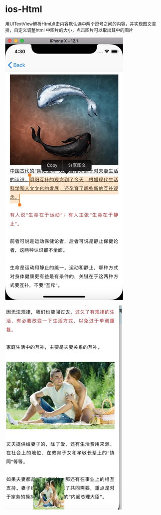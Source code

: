 # ios-Html
用UITextView解析Html点击内容默认选中两个逗号之间的内容，并实现图文混排，自定义调整html 中图片的大小，点击图片可以取出其中的图片


![效果图](https://github.com/1546461417/ios-Html/blob/master/效果图.jpg)

![点击解析出路的图片可以得到对应的图片](https://github.com/1546461417/ios-Html/blob/master/取出链接中的图片.jpg)




